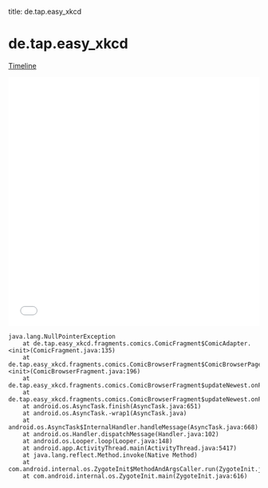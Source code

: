 title: de.tap.easy_xkcd

# de.tap.easy_xkcd

[Timeline](./vis-timeline.html)

<iframe src="./vis-timeline.html" width="100%" height="500px" style="border:none;"></iframe>

```
java.lang.NullPointerException
	at de.tap.easy_xkcd.fragments.comics.ComicFragment$ComicAdapter.<init>(ComicFragment.java:135)
	at de.tap.easy_xkcd.fragments.comics.ComicBrowserFragment$ComicBrowserPagerAdapter.<init>(ComicBrowserFragment.java:196)
	at de.tap.easy_xkcd.fragments.comics.ComicBrowserFragment$updateNewest.onPostExecute(ComicBrowserFragment.java:170)
	at de.tap.easy_xkcd.fragments.comics.ComicBrowserFragment$updateNewest.onPostExecute(ComicBrowserFragment.java:128)
	at android.os.AsyncTask.finish(AsyncTask.java:651)
	at android.os.AsyncTask.-wrap1(AsyncTask.java)
	at android.os.AsyncTask$InternalHandler.handleMessage(AsyncTask.java:668)
	at android.os.Handler.dispatchMessage(Handler.java:102)
	at android.os.Looper.loop(Looper.java:148)
	at android.app.ActivityThread.main(ActivityThread.java:5417)
	at java.lang.reflect.Method.invoke(Native Method)
	at com.android.internal.os.ZygoteInit$MethodAndArgsCaller.run(ZygoteInit.java:726)
	at com.android.internal.os.ZygoteInit.main(ZygoteInit.java:616)

```



